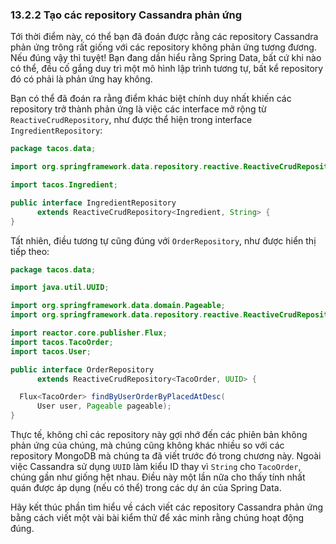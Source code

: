 ### 13.2.2 Tạo các repository Cassandra phản ứng

Tới thời điểm này, có thể bạn đã đoán được rằng các repository Cassandra phản ứng trông rất giống với các repository không phản ứng tương đương. Nếu đúng vậy thì tuyệt! Bạn đang dần hiểu rằng Spring Data, bất cứ khi nào có thể, đều cố gắng duy trì một mô hình lập trình tương tự, bất kể repository đó có phải là phản ứng hay không.

Bạn có thể đã đoán ra rằng điểm khác biệt chính duy nhất khiến các repository trở thành phản ứng là việc các interface mở rộng từ `ReactiveCrudRepository`, như được thể hiện trong interface `IngredientRepository`:  

```java
package tacos.data;

import org.springframework.data.repository.reactive.ReactiveCrudRepository;

import tacos.Ingredient;

public interface IngredientRepository
      extends ReactiveCrudRepository<Ingredient, String> {
}
```

Tất nhiên, điều tương tự cũng đúng với `OrderRepository`, như được hiển thị tiếp theo:

```java
package tacos.data;

import java.util.UUID;

import org.springframework.data.domain.Pageable;
import org.springframework.data.repository.reactive.ReactiveCrudRepository;

import reactor.core.publisher.Flux;
import tacos.TacoOrder;
import tacos.User;

public interface OrderRepository
      extends ReactiveCrudRepository<TacoOrder, UUID> {

  Flux<TacoOrder> findByUserOrderByPlacedAtDesc(
      User user, Pageable pageable);
}
```

Thực tế, không chỉ các repository này gợi nhớ đến các phiên bản không phản ứng của chúng, mà chúng cũng không khác nhiều so với các repository MongoDB mà chúng ta đã viết trước đó trong chương này. Ngoài việc Cassandra sử dụng `UUID` làm kiểu ID thay vì `String` cho `TacoOrder`, chúng gần như giống hệt nhau. Điều này một lần nữa cho thấy tính nhất quán được áp dụng (nếu có thể) trong các dự án của Spring Data.

Hãy kết thúc phần tìm hiểu về cách viết các repository Cassandra phản ứng bằng cách viết một vài bài kiểm thử để xác minh rằng chúng hoạt động đúng.
